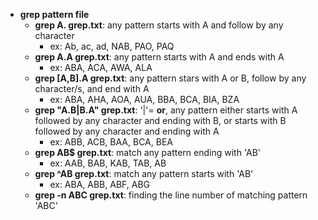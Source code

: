 * **grep pattern file**
	* **grep A. grep.txt**: any pattern starts with A and follow by any character
		* ex: Ab, ac, ad, NAB, PAO, PAQ 
	* **grep A.A grep.txt**: any pattern starts with A and ends with A
		* ex: ABA, ACA, AWA, ALA 
	* **grep [A,B].A grep.txt**: any pattern stars with A or B, follow by any character/s, and end with A 
		* ex: ABA, AHA, AOA, AUA, BBA, BCA, BIA, BZA 
	* **grep "A.B\|B.A" grep.txt**: '\|'= **or**, any pattern either starts with A followed by any character and ending with B, or starts with B followed by any character and ending with A
		* ex: ABB, ACB, BAA, BCA, BEA
	* **grep AB$ grep.txt**: match any pattern ending with 'AB'
		* ex: AAB, BAB, KAB, TAB, AB
	* **grep ^AB grep.txt**: match any pattern starts with 'AB'
		* ex: ABA, ABB, ABF, ABG
	* **grep -n ABC grep.txt**: finding the line number of matching pattern 'ABC'